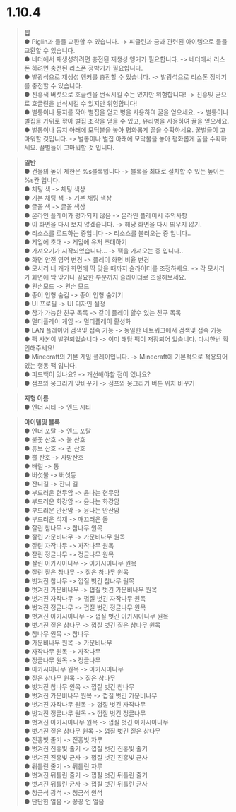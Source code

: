 # 1.10.4  
 > **팁**  
  ● Piglin과 물물 교환할 수 있습니다. -> 피글린과 금과 관련된 아이템으로 물물 교환할 수 있습니다.  
  ● 네더에서 재생성하려면 충전된 재생성 앵커가 필요합니다. -> 네더에서 리스폰 하려면 충전된 리스폰 정박기가 필요합니다.  
  ● 발광석으로 재생성 앵커를 충전할 수 있습니다. -> 발광석으로 리스폰 정박기를 충전할 수 있습니다.  
  ● 진홍색 버섯으로 호글린을 번식시킬 수는 있지만 위험합니다! -> 진홍빛 균으로 호글린을 번식시킬 수 있지만 위험합니다!  
  ● 벌통이나 둥지를 깍아 벌집을 얻고 병을 사용하여 꿀을 얻으세요. -> 벌통이나 벌집을 가위로 깎아 벌집 조각을 얻을 수 있고, 유리병을 사용하여 꿀을 얻으세요.  
  ● 벌통이나 둥지 아래에 모닥불을 놓아 평화롭게 꿀을 수확하세요. 꿀벌들이 고마워할 것입니다. -> 벌통이나 벌집 아래에 모닥불을 놓아 평화롭게 꿀을 수확하세요. 꿀벌들이 고마워할 것 입니다.  

 > **일반**  
  ● 건물의 높이 제한은 %s블록입니다 -> 블록을 최대로 설치할 수 있는 높이는 %s칸 입니다.  
  ● 채팅 색 -> 채팅 색상  
  ● 기본 채팅 색 -> 기본 채팅 색상  
  ● 글꼴 색 -> 글꼴 색상  
  ● 온라인 플레이가 평가되지 않음 -> 온라인 플레이시 주의사항  
  ● 이 화면을 다시 보지 않겠습니다. -> 해당 화면을 다시 띄우지 않기.  
  ● 리소스를 로드하는 중입니다 -> 리소스를 불러오는 중 입니다..  
  ● 게임에 초대 -> 게임에 유저 초대하기  
  ● 가져오기가 시작되었습니다... -> 팩을 가져오는 중 입니다..  
  ● 화면 안전 영역 변경 -> 플레이 화면 비율 변경  
  ● 모서리 네 개가 화면에 딱 맞을 때까지 슬라이더를 조정하세요. -> 각 모서리가 화면에 딱 맞거나 필요한 부분까지 슬라이더로 조절해보세요.  
  ● 왼손모드 -> 왼손 모드  
  ● 종이 인형 숨김 -> 종이 인형 숨기기  
  ● UI 프로필 -> UI 디자인 설정  
  ● 참가 가능한 친구 목록 -> 같이 플레이 할수 있는 친구 목록  
  ● 멀티플레이 게임 -> 멀티플레이 활성화  
  ● LAN 플레이어 검색및 접속 가능 -> 동일한 네트워크에서 검색및 접속 가능  
  ● 팩 사본이 발견되었습니다 -> 이미 해당 팩이 저장되어 있습니다. 다시한번 확인해주세요!  
  ● Minecraft의 기본 게임 플레이입니다. -> Minecraft에 기본적으로 적용되어 있는 행동 팩 입니다.  
  ● 피드백이 있나요? -> 개선해야할 점이 있나요?  
  ● 점프와 웅크리기 맞바꾸기 -> 점프와 웅크리기 버튼 위치 바꾸기  
  
 > **지형 이름**  
  ● 엔더 시티 -> 엔드 시티  
  
 > **아이템및 블록**  
  ● 엔더 포탈 -> 엔드 포탈  
  ● 불꽃 산호 -> 불 산호  
  ● 튜브 산호 -> 관 산호  
  ● 뿔 산호 -> 사방산호  
  ● 배럴 -> 통  
  ● 버섯불 -> 버섯등  
  ● 잔디길 -> 잔디 길  
  ● 부드러운 현무암 -> 윤나는 현무암  
  ● 부드러운 화강암 -> 윤나는 화강암  
  ● 부드러운 안산암 -> 윤나는 안산암  
  ● 부드러운 석재 -> 매끄러운 돌  
  ● 잘린 참나무 -> 참나무 원목  
  ● 잘린 가문비나무 -> 가문비나무 원목  
  ● 잘린 자작나무 -> 자작나무 원목  
  ● 잘린 정글나무 -> 정글나무 원목  
  ● 잘린 아카시아나무 -> 아카시아나무 원목  
  ● 잘린 짙은 참나무 -> 짙은 참나무 원목  
  ● 벗겨진 참나무 -> 껍질 벗긴 참나무 원목  
  ● 벗겨진 가문비나무 -> 껍질 벗긴 가문비나무 원목  
  ● 벗겨진 자작나무 -> 껍질 벗긴 자작나무 원목  
  ● 벗겨진 정글나무 -> 껍질 벗긴 정글나무 원목  
  ● 벗겨진 아카시아나무 -> 껍질 벗긴 아카시아나무 원목  
  ● 벗겨진 짙은 참나무 -> 껍질 벗긴 짙은 참나무 원목  
  ● 참나무 원목 -> 참나무  
  ● 가문비나무 원목 -> 가문비나무  
  ● 자작나무 원목 -> 자작나무  
  ● 정글나무 원목 -> 정글나무  
  ● 아카시아나무 원목 -> 아카시아나무  
  ● 짙은 참나무 원목 -> 짙은 참나무  
  ● 벗겨진 참나무 원목 -> 껍질 벗긴 참나무  
  ● 벗겨진 가문비나무 원목 -> 껍질 벗긴 가문비나무  
  ● 벗겨진 자작나무 원목 -> 껍질 벗긴 자작나무  
  ● 벗겨진 정글나무 원목 -> 껍질 벗긴 정글나무  
  ● 벗겨진 아카시아나무 원목 -> 껍질 벗긴 아카시아나무  
  ● 벗겨진 짙은 참나무 원목 -> 껍질 벗긴 짙은 참나무  
  ● 진홍빛 줄기 -> 진홍빛 자루  
  ● 벗겨진 진홍빛 줄기 -> 껍질 벗긴 진홍빛 줄기  
  ● 벗겨진 진홍빛 균사 -> 껍질 벗긴 진홍빛 균사  
  ● 뒤틀린 줄기 -> 뒤틀린 자루  
  ● 벗겨진 뒤틀린 줄기 -> 껍질 벗긴 뒤틀린 줄기  
  ● 벗겨진 뒤틀린 균사 -> 껍질 벗긴 뒤틀린 균사  
  ● 청금석 광석 -> 청금석 원석  
  ● 단단한 얼음 -> 꽁꽁 언 얼음  
